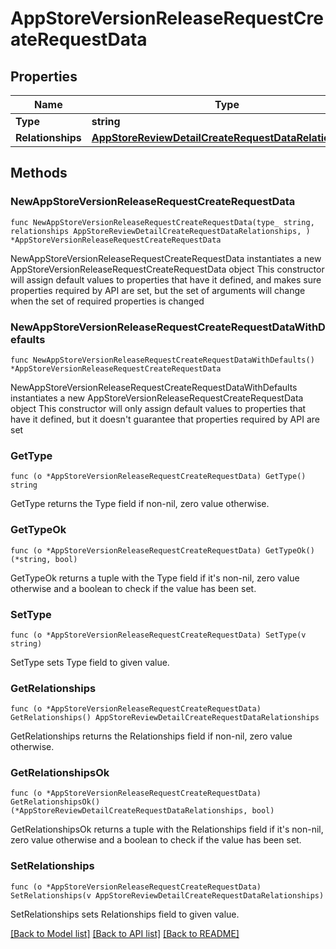 # AppStoreVersionReleaseRequestCreateRequestData

## Properties

Name | Type | Description | Notes
------------ | ------------- | ------------- | -------------
**Type** | **string** |  | 
**Relationships** | [**AppStoreReviewDetailCreateRequestDataRelationships**](AppStoreReviewDetailCreateRequestDataRelationships.md) |  | 

## Methods

### NewAppStoreVersionReleaseRequestCreateRequestData

`func NewAppStoreVersionReleaseRequestCreateRequestData(type_ string, relationships AppStoreReviewDetailCreateRequestDataRelationships, ) *AppStoreVersionReleaseRequestCreateRequestData`

NewAppStoreVersionReleaseRequestCreateRequestData instantiates a new AppStoreVersionReleaseRequestCreateRequestData object
This constructor will assign default values to properties that have it defined,
and makes sure properties required by API are set, but the set of arguments
will change when the set of required properties is changed

### NewAppStoreVersionReleaseRequestCreateRequestDataWithDefaults

`func NewAppStoreVersionReleaseRequestCreateRequestDataWithDefaults() *AppStoreVersionReleaseRequestCreateRequestData`

NewAppStoreVersionReleaseRequestCreateRequestDataWithDefaults instantiates a new AppStoreVersionReleaseRequestCreateRequestData object
This constructor will only assign default values to properties that have it defined,
but it doesn't guarantee that properties required by API are set

### GetType

`func (o *AppStoreVersionReleaseRequestCreateRequestData) GetType() string`

GetType returns the Type field if non-nil, zero value otherwise.

### GetTypeOk

`func (o *AppStoreVersionReleaseRequestCreateRequestData) GetTypeOk() (*string, bool)`

GetTypeOk returns a tuple with the Type field if it's non-nil, zero value otherwise
and a boolean to check if the value has been set.

### SetType

`func (o *AppStoreVersionReleaseRequestCreateRequestData) SetType(v string)`

SetType sets Type field to given value.


### GetRelationships

`func (o *AppStoreVersionReleaseRequestCreateRequestData) GetRelationships() AppStoreReviewDetailCreateRequestDataRelationships`

GetRelationships returns the Relationships field if non-nil, zero value otherwise.

### GetRelationshipsOk

`func (o *AppStoreVersionReleaseRequestCreateRequestData) GetRelationshipsOk() (*AppStoreReviewDetailCreateRequestDataRelationships, bool)`

GetRelationshipsOk returns a tuple with the Relationships field if it's non-nil, zero value otherwise
and a boolean to check if the value has been set.

### SetRelationships

`func (o *AppStoreVersionReleaseRequestCreateRequestData) SetRelationships(v AppStoreReviewDetailCreateRequestDataRelationships)`

SetRelationships sets Relationships field to given value.



[[Back to Model list]](../README.md#documentation-for-models) [[Back to API list]](../README.md#documentation-for-api-endpoints) [[Back to README]](../README.md)


